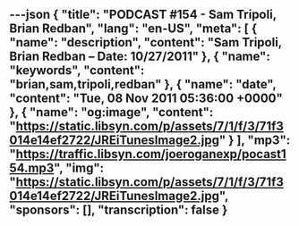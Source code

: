 ---json
{
  "title": "PODCAST #154 - Sam Tripoli, Brian Redban",
  "lang": "en-US",
  "meta": [
    {
      "name": "description",
      "content": "Sam Tripoli, Brian Redban – Date: 10/27/2011"
    },
    {
      "name": "keywords",
      "content": "brian,sam,tripoli,redban"
    },
    {
      "name": "date",
      "content": "Tue, 08 Nov 2011 05:36:00 +0000"
    },
    {
      "name": "og:image",
      "content": "https://static.libsyn.com/p/assets/7/1/f/3/71f3014e14ef2722/JREiTunesImage2.jpg"
    }
  ],
  "mp3": "https://traffic.libsyn.com/joeroganexp/pocast154.mp3",
  "img": "https://static.libsyn.com/p/assets/7/1/f/3/71f3014e14ef2722/JREiTunesImage2.jpg",
  "sponsors": [],
  "transcription": false
}
---
<episode-header />

<timemark seconds="0" />

<transcribe-call-to-action />

<episode-footer />